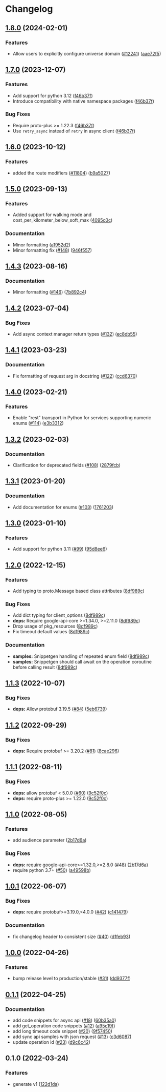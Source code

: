 # Changelog

## [1.8.0](https://github.com/googleapis/google-cloud-python/compare/google-cloud-optimization-v1.7.0...google-cloud-optimization-v1.8.0) (2024-02-01)


### Features

* Allow users to explicitly configure universe domain ([#12241](https://github.com/googleapis/google-cloud-python/issues/12241)) ([aae72f5](https://github.com/googleapis/google-cloud-python/commit/aae72f5e6c7d48e777fdf68d1012b2b51b912bad))

## [1.7.0](https://github.com/googleapis/google-cloud-python/compare/google-cloud-optimization-v1.6.0...google-cloud-optimization-v1.7.0) (2023-12-07)


### Features

* Add support for python 3.12 ([f46b37f](https://github.com/googleapis/google-cloud-python/commit/f46b37f825f96add7b127282414346c1a1a96231))
* Introduce compatibility with native namespace packages ([f46b37f](https://github.com/googleapis/google-cloud-python/commit/f46b37f825f96add7b127282414346c1a1a96231))


### Bug Fixes

* Require proto-plus &gt;= 1.22.3 ([f46b37f](https://github.com/googleapis/google-cloud-python/commit/f46b37f825f96add7b127282414346c1a1a96231))
* Use `retry_async` instead of `retry` in async client ([f46b37f](https://github.com/googleapis/google-cloud-python/commit/f46b37f825f96add7b127282414346c1a1a96231))

## [1.6.0](https://github.com/googleapis/google-cloud-python/compare/google-cloud-optimization-v1.5.0...google-cloud-optimization-v1.6.0) (2023-10-12)


### Features

* added the route modifiers ([#11804](https://github.com/googleapis/google-cloud-python/issues/11804)) ([b9a5027](https://github.com/googleapis/google-cloud-python/commit/b9a5027da9154ce538a629bb772d5e4e071ae684))

## [1.5.0](https://github.com/googleapis/python-optimization/compare/v1.4.3...v1.5.0) (2023-09-13)


### Features

* Added support for walking mode and cost_per_kilometer_below_soft_max ([4095c0c](https://github.com/googleapis/python-optimization/commit/4095c0c17943f5fe833f411f11774305c5534377))


### Documentation

* Minor formatting ([a1952d2](https://github.com/googleapis/python-optimization/commit/a1952d2e272e774d3e1dfeef2c9b8ee8dc63a86d))
* Minor formatting fix ([#148](https://github.com/googleapis/python-optimization/issues/148)) ([946f557](https://github.com/googleapis/python-optimization/commit/946f55708e81a45e7ed876fc22786c3490c60517))

## [1.4.3](https://github.com/googleapis/python-optimization/compare/v1.4.2...v1.4.3) (2023-08-16)


### Documentation

* Minor formatting ([#146](https://github.com/googleapis/python-optimization/issues/146)) ([7b892c4](https://github.com/googleapis/python-optimization/commit/7b892c4e4814a3229d07e9c5bb4e8377f7d550d7))

## [1.4.2](https://github.com/googleapis/python-optimization/compare/v1.4.1...v1.4.2) (2023-07-04)


### Bug Fixes

* Add async context manager return types ([#132](https://github.com/googleapis/python-optimization/issues/132)) ([ec8db55](https://github.com/googleapis/python-optimization/commit/ec8db55d32c1ad95ca2dfcc82d96e0978d30c128))

## [1.4.1](https://github.com/googleapis/python-optimization/compare/v1.4.0...v1.4.1) (2023-03-23)


### Documentation

* Fix formatting of request arg in docstring ([#122](https://github.com/googleapis/python-optimization/issues/122)) ([ccd6370](https://github.com/googleapis/python-optimization/commit/ccd6370332129c5692f0939601bf2e3b4678ea6d))

## [1.4.0](https://github.com/googleapis/python-optimization/compare/v1.3.2...v1.4.0) (2023-02-21)


### Features

* Enable "rest" transport in Python for services supporting numeric enums ([#114](https://github.com/googleapis/python-optimization/issues/114)) ([e3b3312](https://github.com/googleapis/python-optimization/commit/e3b3312b212b772dbf3c0689bc7db3e19de40fb2))

## [1.3.2](https://github.com/googleapis/python-optimization/compare/v1.3.1...v1.3.2) (2023-02-03)


### Documentation

* Clarification for deprecated fields ([#108](https://github.com/googleapis/python-optimization/issues/108)) ([2879fcb](https://github.com/googleapis/python-optimization/commit/2879fcbb5a18b63f3c6bffd6425e3482936c85cd))

## [1.3.1](https://github.com/googleapis/python-optimization/compare/v1.3.0...v1.3.1) (2023-01-20)


### Documentation

* Add documentation for enums ([#103](https://github.com/googleapis/python-optimization/issues/103)) ([1761203](https://github.com/googleapis/python-optimization/commit/176120362d252633be0ed96cc6d1025f908a886c))

## [1.3.0](https://github.com/googleapis/python-optimization/compare/v1.2.0...v1.3.0) (2023-01-10)


### Features

* Add support for python 3.11 ([#99](https://github.com/googleapis/python-optimization/issues/99)) ([95d8ee6](https://github.com/googleapis/python-optimization/commit/95d8ee6f85b066787b9543adc612de1699504e67))

## [1.2.0](https://github.com/googleapis/python-optimization/compare/v1.1.3...v1.2.0) (2022-12-15)


### Features

* Add typing to proto.Message based class attributes ([8df989c](https://github.com/googleapis/python-optimization/commit/8df989cbbc09ebad2b51b72cead9df2b29ed03a0))


### Bug Fixes

* Add dict typing for client_options ([8df989c](https://github.com/googleapis/python-optimization/commit/8df989cbbc09ebad2b51b72cead9df2b29ed03a0))
* **deps:** Require google-api-core &gt;=1.34.0, >=2.11.0 ([8df989c](https://github.com/googleapis/python-optimization/commit/8df989cbbc09ebad2b51b72cead9df2b29ed03a0))
* Drop usage of pkg_resources ([8df989c](https://github.com/googleapis/python-optimization/commit/8df989cbbc09ebad2b51b72cead9df2b29ed03a0))
* Fix timeout default values ([8df989c](https://github.com/googleapis/python-optimization/commit/8df989cbbc09ebad2b51b72cead9df2b29ed03a0))


### Documentation

* **samples:** Snippetgen handling of repeated enum field ([8df989c](https://github.com/googleapis/python-optimization/commit/8df989cbbc09ebad2b51b72cead9df2b29ed03a0))
* **samples:** Snippetgen should call await on the operation coroutine before calling result ([8df989c](https://github.com/googleapis/python-optimization/commit/8df989cbbc09ebad2b51b72cead9df2b29ed03a0))

## [1.1.3](https://github.com/googleapis/python-optimization/compare/v1.1.2...v1.1.3) (2022-10-07)


### Bug Fixes

* **deps:** Allow protobuf 3.19.5 ([#84](https://github.com/googleapis/python-optimization/issues/84)) ([5eb6739](https://github.com/googleapis/python-optimization/commit/5eb6739abc3d4992b1f8b2c62f4f4c9fef655121))

## [1.1.2](https://github.com/googleapis/python-optimization/compare/v1.1.1...v1.1.2) (2022-09-29)


### Bug Fixes

* **deps:** Require protobuf >= 3.20.2 ([#81](https://github.com/googleapis/python-optimization/issues/81)) ([8cae296](https://github.com/googleapis/python-optimization/commit/8cae2964d2c4d9308fb5fc3f388b0ce0da0ef3cc))

## [1.1.1](https://github.com/googleapis/python-optimization/compare/v1.1.0...v1.1.1) (2022-08-11)


### Bug Fixes

* **deps:** allow protobuf < 5.0.0 ([#60](https://github.com/googleapis/python-optimization/issues/60)) ([9c52f0c](https://github.com/googleapis/python-optimization/commit/9c52f0c0c4553788826a8ba21e10def82737ae65))
* **deps:** require proto-plus >= 1.22.0 ([9c52f0c](https://github.com/googleapis/python-optimization/commit/9c52f0c0c4553788826a8ba21e10def82737ae65))

## [1.1.0](https://github.com/googleapis/python-optimization/compare/v1.0.1...v1.1.0) (2022-08-05)


### Features

* add audience parameter ([2b17d6a](https://github.com/googleapis/python-optimization/commit/2b17d6a68205a46a31d0bf5e1bbe62af8f98ac66))


### Bug Fixes

* **deps:** require google-api-core>=1.32.0,>=2.8.0 ([#48](https://github.com/googleapis/python-optimization/issues/48)) ([2b17d6a](https://github.com/googleapis/python-optimization/commit/2b17d6a68205a46a31d0bf5e1bbe62af8f98ac66))
* require python 3.7+ ([#50](https://github.com/googleapis/python-optimization/issues/50)) ([a49598b](https://github.com/googleapis/python-optimization/commit/a49598b350b3d4688e8742d6371027a028915073))

## [1.0.1](https://github.com/googleapis/python-optimization/compare/v1.0.0...v1.0.1) (2022-06-07)


### Bug Fixes

* **deps:** require protobuf>=3.19.0,<4.0.0 ([#42](https://github.com/googleapis/python-optimization/issues/42)) ([c141479](https://github.com/googleapis/python-optimization/commit/c141479451116a9667c73e4dc391e2933048da0c))


### Documentation

* fix changelog header to consistent size ([#40](https://github.com/googleapis/python-optimization/issues/40)) ([d1feb93](https://github.com/googleapis/python-optimization/commit/d1feb935cbe4ed15588adf165988cc74fcdb0a73))

## [1.0.0](https://github.com/googleapis/python-optimization/compare/v0.1.1...v1.0.0) (2022-04-26)


### Features

* bump release level to production/stable ([#31](https://github.com/googleapis/python-optimization/issues/31)) ([dd9377f](https://github.com/googleapis/python-optimization/commit/dd9377f24b3e1ffcaee7c23c72872696bbaa6a20))

## [0.1.1](https://github.com/googleapis/python-optimization/compare/v0.1.0...v0.1.1) (2022-04-25)


### Documentation

* add code snippets for async api ([#18](https://github.com/googleapis/python-optimization/issues/18)) ([60b35a0](https://github.com/googleapis/python-optimization/commit/60b35a01b12d2c0034aebe1edcc25487bd0fe567))
* add get_operation code snippets ([#12](https://github.com/googleapis/python-optimization/issues/12)) ([a95c19f](https://github.com/googleapis/python-optimization/commit/a95c19fef17c86f587febcf054a7f1fa49851cdf))
* add long timeout code snippet ([#20](https://github.com/googleapis/python-optimization/issues/20)) ([9f57450](https://github.com/googleapis/python-optimization/commit/9f574507010ef637e5a6912a1cb725b782c03cf4))
* add sync api samples with json request ([#13](https://github.com/googleapis/python-optimization/issues/13)) ([c3d6087](https://github.com/googleapis/python-optimization/commit/c3d60874977628698c7f3d0b137c120971e7c42c))
* update operation id ([#23](https://github.com/googleapis/python-optimization/issues/23)) ([d9c6c42](https://github.com/googleapis/python-optimization/commit/d9c6c422d6146f65f11fa98370f9b7f7edd166ad))

## 0.1.0 (2022-03-24)


### Features

* generate v1 ([122d1da](https://github.com/googleapis/python-optimization/commit/122d1da807b2637b9cebb43a4df4f01cbe9feef2))
